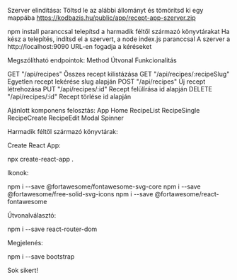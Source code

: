 Szerver elindítása:
Töltsd le az alábbi állományt és tömörítsd ki egy mappába
https://kodbazis.hu/public/app/recept-app-szerver.zip

npm install paranccsal telepítsd a harmadik féltől származó könyvtárakat
Ha kész a telepítés, indítsd el a szervert, a node index.js paranccsal
A szerver a http://localhost:9090 URL-en fogadja a kéréseket


Megszólítható endpointok:
Method	Útvonal	Funkcionalitás

GET	"/api/recipes"	Összes recept kilistázása
GET	"/api/recipes/:recipeSlug"	Egyetlen recept lekérése slug alapján
POST	"/api/recipes"	Új recept létrehozása
PUT	"/api/recipes/:id"	Recept felülírása id alapján
DELETE	"/api/recipes/:id"	Recept törlése id alapján


Ajánlott komponens felosztás:
 App
 Home
 RecipeList
 RecipeSingle
 RecipeCreate
 RecipeEdit
 Modal
 Spinner
 

Harmadik féltől származó könyvtárak:

Create React App:

npx create-react-app .
 

Ikonok:

npm i --save @fortawesome/fontawesome-svg-core
npm i --save @fortawesome/free-solid-svg-icons
npm i --save @fortawesome/react-fontawesome
 

Útvonalválasztó:

npm i --save react-router-dom
 

Megjelenés:

npm i --save bootstrap
 
Sok sikert!
